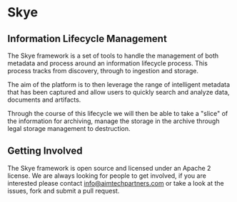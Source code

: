 Skye 
=
Information Lifecycle Management
-

The Skye framework is a set of tools to handle the management of both metadata and process around an information lifecycle process.  This process tracks from discovery,  through to ingestion and storage.

The aim of the platform is to then leverage the range of intelligent metadata that has been captured and allow users to quickly search and analyze data, documents and artifacts.  

Through the course of this lifecycle we will then be able to take a "slice" of the information for archiving,  manage the storage in the archive through legal storage management to destruction.

Getting Involved
-

The Skye framework is open source and licensed under an Apache 2 license.  We are always looking for people to get involved,  if you are interested please contact info@aimtechpartners.com or take a look at the issues, fork and submit a pull request.

